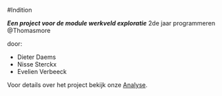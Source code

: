#Indition

***Een project voor de module werkveld exploratie***
2de jaar programmeren @Thomasmore

door:
- Dieter Daems
- Nisse Sterckx
- Evelien Verbeeck


Voor  details over het project bekijk onze [Analyse](analyse%20indition.docx).
